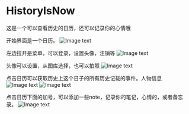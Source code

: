 # HistoryIsNow
这是一个可以查看历史的日历，还可以记录你的心情哦

开始界面是一个日历。
![Image text](https://github.com/Suguohei/HistoryIsNow/blob/master/images/2018-12-29%2011:15:05%E5%B1%8F%E5%B9%95%E6%88%AA%E5%9B%BE.png)

左边拉开是菜单，可以登录，设置头像，注销等
![Image text](https://github.com/Suguohei/HistoryIsNow/blob/master/images/Screenshot_20181229-113207.png)

头像可以设置，从图库选择，也可以拍照
![Image text](https://github.com/Suguohei/HistoryIsNow/blob/master/images/Screenshot_20181229-113224.png)

点击日历可以获取历史上这个日子的所有历史记载的事件。人物信息
![Image text](https://github.com/Suguohei/HistoryIsNow/blob/master/images/Screenshot_20181229-113323.png)
![Image text](https://github.com/Suguohei/HistoryIsNow/blob/master/images/Screenshot_20181229-113330.png)

点击日历下面的加号，可以添加一些note，记录你的笔记，心情的，或者备忘录。
![Image text](https://github.com/Suguohei/HistoryIsNow/blob/master/images/Screenshot_20181229-113517.png)


